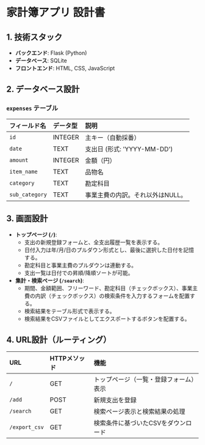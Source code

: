 # 家計簿アプリ 設計書

## 1. 技術スタック
- **バックエンド**: Flask (Python)
- **データベース**: SQLite
- **フロントエンド**: HTML, CSS, JavaScript

## 2. データベース設計

### `expenses` テーブル
| フィールド名 | データ型 | 説明 |
| :--- | :--- | :--- |
| `id` | INTEGER | 主キー（自動採番） |
| `date` | TEXT | 支出日 (形式: 'YYYY-MM-DD') |
| `amount` | INTEGER | 金額（円） |
| `item_name`| TEXT | 品物名 |
| `category` | TEXT | 勘定科目 |
| `sub_category`| TEXT | 事業主費の内訳。それ以外はNULL。 |

## 3. 画面設計
- **トップページ (`/`)**:
  - 支出の新規登録フォームと、全支出履歴一覧を表示する。
  - 日付入力は年/月/日のプルダウン形式とし、最後に選択した日付を記憶する。
  - 勘定科目と事業主費のプルダウンは連動する。
  - 支出一覧は日付での昇順/降順ソートが可能。
- **集計・検索ページ (`/search`)**:
  - 期間、金額範囲、フリーワード、勘定科目（チェックボックス）、事業主費の内訳（チェックボックス）の検索条件を入力するフォームを配置する。
  - 検索結果をテーブル形式で表示する。
  - 検索結果をCSVファイルとしてエクスポートするボタンを配置する。

## 4. URL設計（ルーティング）
| URL | HTTPメソッド | 機能 |
| :--- | :--- | :--- |
| `/` | GET | トップページ（一覧・登録フォーム）表示 |
| `/add` | POST | 新規支出を登録 |
| `/search` | GET | 検索ページ表示と検索結果の処理 |
| `/export_csv` | GET | 検索条件に基づいたCSVをダウンロード |